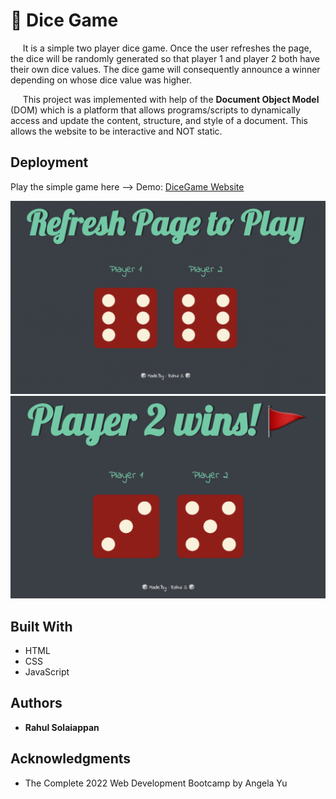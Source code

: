 # 🎲 Dice Game

&nbsp;&nbsp;&nbsp;&nbsp; It is a simple two player dice game. Once the user refreshes the page, the dice will be randomly generated so that player 1 and player 2 both have their own dice values. The dice game will consequently announce a winner depending on whose dice value was higher. 

&nbsp;&nbsp;&nbsp;&nbsp; This project was implemented with help of the **Document Object Model** (DOM) which is a platform that allows programs/scripts to dynamically access and update the content, structure, and style of a document. This allows the website to be interactive and NOT static.

## Deployment

Play the simple game here --> Demo: [DiceGame Website](https://rahuls1428.github.io/Dice-Game/)

![dice-game](./images/initialPage.png)
![dice-game](./images/playablePage.png)


## Built With

  * HTML
  * CSS
  * JavaScript

## Authors

  * **Rahul Solaiappan**

## Acknowledgments

  * The Complete 2022 Web Development Bootcamp by Angela Yu
